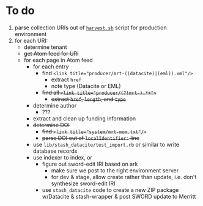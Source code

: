 # To do

1. parse collection URIs out of [`harvest.sh`](data/harvest.sh) script for production environment
2. for each URI:
   - determine tenant
   - ~~get Atom feed for URI~~
   - for each page in Atom feed
     - for each entry
       - find `<link title="producer/mrt-((datacite)|(eml)).xml"/>`
         - extract `href`
         - note type (Datacite or EML)
       - ~~find all `<link title="producer/(?!mrt-).*+">`~~
         - ~~extract `href`, `length`, and `type`~~
     - determine author
       - ???
     - extract and clean up funding information
     - ~~determine DOI~~
       - ~~find `<link title="system/mrt-mom.txt"/>`~~
       - ~~parse DOI out of `localIdentifier:` line~~
     - use `lib/stash_datacite/test_import.rb` or similar to write database records
     - use indexer to index, or
       - figure out sword-edit IRI based on ark
         - make sure we post to the right environment server
         - for dev & stage, allow create rather than update, i.e. don't synthesize sword-edit IRI
       - use `stash_datacite` code to create a new ZIP package w/Datacite & stash-wrapper & post SWORD update to Merritt
